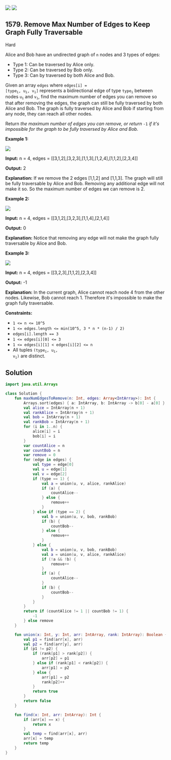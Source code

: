 [![](https://img.shields.io/github/stars/javadev/LeetCode-in-Kotlin?label=Stars&style=flat-square)](https://github.com/javadev/LeetCode-in-Kotlin)
[![](https://img.shields.io/github/forks/javadev/LeetCode-in-Kotlin?label=Fork%20me%20on%20GitHub%20&style=flat-square)](https://github.com/javadev/LeetCode-in-Kotlin/fork)

## 1579\. Remove Max Number of Edges to Keep Graph Fully Traversable

Hard

Alice and Bob have an undirected graph of `n` nodes and 3 types of edges:

*   Type 1: Can be traversed by Alice only.
*   Type 2: Can be traversed by Bob only.
*   Type 3: Can by traversed by both Alice and Bob.

Given an array `edges` where <code>edges[i] = [type<sub>i</sub>, u<sub>i</sub>, v<sub>i</sub>]</code> represents a bidirectional edge of type <code>type<sub>i</sub></code> between nodes <code>u<sub>i</sub></code> and <code>v<sub>i</sub></code>, find the maximum number of edges you can remove so that after removing the edges, the graph can still be fully traversed by both Alice and Bob. The graph is fully traversed by Alice and Bob if starting from any node, they can reach all other nodes.

Return _the maximum number of edges you can remove, or return_ `-1` _if it's impossible for the graph to be fully traversed by Alice and Bob._

**Example 1:**

**![](https://assets.leetcode.com/uploads/2020/08/19/ex1.png)**

**Input:** n = 4, edges = \[\[3,1,2],[3,2,3],[1,1,3],[1,2,4],[1,1,2],[2,3,4]]

**Output:** 2

**Explanation:** If we remove the 2 edges [1,1,2] and [1,1,3]. The graph will still be fully traversable by Alice and Bob. Removing any additional edge will not make it so. So the maximum number of edges we can remove is 2.

**Example 2:**

**![](https://assets.leetcode.com/uploads/2020/08/19/ex2.png)**

**Input:** n = 4, edges = \[\[3,1,2],[3,2,3],[1,1,4],[2,1,4]]

**Output:** 0

**Explanation:** Notice that removing any edge will not make the graph fully traversable by Alice and Bob.

**Example 3:**

**![](https://assets.leetcode.com/uploads/2020/08/19/ex3.png)**

**Input:** n = 4, edges = \[\[3,2,3],[1,1,2],[2,3,4]]

**Output:** -1

**Explanation:** In the current graph, Alice cannot reach node 4 from the other nodes. Likewise, Bob cannot reach 1. Therefore it's impossible to make the graph fully traversable.

**Constraints:**

*   `1 <= n <= 10^5`
*   `1 <= edges.length <= min(10^5, 3 * n * (n-1) / 2)`
*   `edges[i].length == 3`
*   `1 <= edges[i][0] <= 3`
*   `1 <= edges[i][1] < edges[i][2] <= n`
*   All tuples <code>(type<sub>i</sub>, u<sub>i</sub>, v<sub>i</sub>)</code> are distinct.

## Solution

```kotlin
import java.util.Arrays

class Solution {
    fun maxNumEdgesToRemove(n: Int, edges: Array<IntArray>): Int {
        Arrays.sort(edges) { a: IntArray, b: IntArray -> b[0] - a[0] }
        val alice = IntArray(n + 1)
        val rankAlice = IntArray(n + 1)
        val bob = IntArray(n + 1)
        val rankBob = IntArray(n + 1)
        for (i in 1..n) {
            alice[i] = i
            bob[i] = i
        }
        var countAlice = n
        var countBob = n
        var remove = 0
        for (edge in edges) {
            val type = edge[0]
            val u = edge[1]
            val v = edge[2]
            if (type == 1) {
                val a = union(u, v, alice, rankAlice)
                if (a) {
                    countAlice--
                } else {
                    remove++
                }
            } else if (type == 2) {
                val b = union(u, v, bob, rankBob)
                if (b) {
                    countBob--
                } else {
                    remove++
                }
            } else {
                val b = union(u, v, bob, rankBob)
                val a = union(u, v, alice, rankAlice)
                if (!a && !b) {
                    remove++
                }
                if (a) {
                    countAlice--
                }
                if (b) {
                    countBob--
                }
            }
        }
        return if (countAlice != 1 || countBob != 1) {
            -1
        } else remove
    }

    fun union(x: Int, y: Int, arr: IntArray, rank: IntArray): Boolean {
        val p1 = find(arr[x], arr)
        val p2 = find(arr[y], arr)
        if (p1 != p2) {
            if (rank[p1] > rank[p2]) {
                arr[p2] = p1
            } else if (rank[p1] < rank[p2]) {
                arr[p1] = p2
            } else {
                arr[p1] = p2
                rank[p2]++
            }
            return true
        }
        return false
    }

    fun find(x: Int, arr: IntArray): Int {
        if (arr[x] == x) {
            return x
        }
        val temp = find(arr[x], arr)
        arr[x] = temp
        return temp
    }
}
```